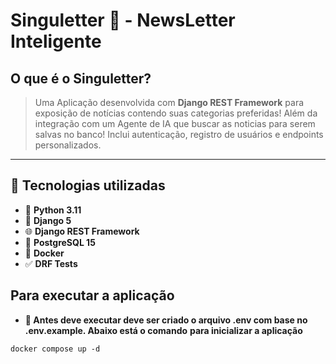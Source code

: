 # Singuletter 💎 - NewsLetter Inteligente

## O que é o Singuletter?
> Uma Aplicação desenvolvida com **Django REST Framework** para exposição de notícias contendo suas categorias preferidas!
> Além da integração com um Agente de IA que buscar as noticias para serem salvas no banco!
> Inclui autenticação, registro de usuários e endpoints personalizados.

---

## 🚀 Tecnologias utilizadas

- 🐍 **Python 3.11**
- 🧱 **Django 5**
- 🌐 **Django REST Framework**
- 🐘 **PostgreSQL 15**
- 🐳 **Docker**
- ✅ **DRF Tests**

## Para executar a aplicação
- **🚨 Antes deve executar deve ser criado o arquivo .env com base no .env.example. Abaixo está o comando**
**para inicializar a aplicação**

``
docker compose up -d
``

